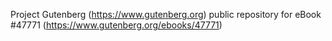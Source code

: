 Project Gutenberg (https://www.gutenberg.org) public repository for eBook #47771 (https://www.gutenberg.org/ebooks/47771)
